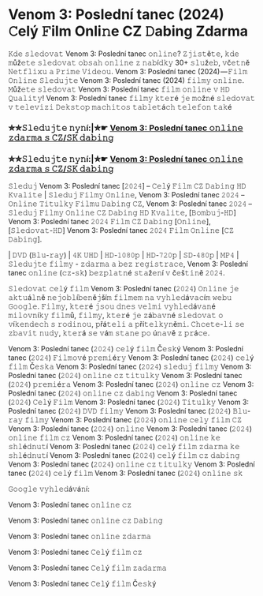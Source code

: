 # Venom 3: Poslední tanec (2024) 𝙲elý 𝙵ilm Onli𝚗e CZ 𝙳abing Zdarma

𝙺𝚍𝚎 𝚜𝚕𝚎𝚍𝚘𝚟𝚊𝚝 Venom 3: Poslední tanec 𝚘𝚗𝚕𝚒𝚗𝚎? 𝚉𝚓𝚒𝚜𝚝ě𝚝𝚎, 𝚔𝚍𝚎 𝚖ůž𝚎𝚝𝚎 𝚜𝚕𝚎𝚍𝚘𝚟𝚊𝚝 𝚘𝚋𝚜𝚊𝚑 𝚘𝚗𝚕𝚒𝚗𝚎 𝚣 𝚗𝚊𝚋í𝚍𝚔𝚢 30+ 𝚜𝚕𝚞ž𝚎𝚋, 𝚟č𝚎𝚝𝚗ě 𝙽𝚎𝚝𝚏𝚕𝚒𝚡𝚞 𝚊 𝙿𝚛𝚒𝚖𝚎 𝚅𝚒𝚍𝚎𝚘𝚞. Venom 3: Poslední tanec (2024) — 𝙵𝚒𝚕𝚖 𝙾𝚗𝚕𝚒𝚗𝚎 𝚂𝚕𝚎𝚍𝚞𝚓𝚝𝚎 Venom 3: Poslední tanec (2024) 𝚏𝚒𝚕𝚖𝚢 𝚘𝚗𝚕𝚒𝚗𝚎. 𝙼ůž𝚎𝚝𝚎 𝚜𝚕𝚎𝚍𝚘𝚟𝚊𝚝 Venom 3: Poslední tanec 𝚏𝚒𝚕𝚖 𝚘𝚗𝚕𝚒𝚗𝚎 𝚟 𝙷𝙳 𝚀𝚞𝚊𝚕𝚒𝚝𝚢! Venom 3: Poslední tanec 𝚏𝚒𝚕𝚖𝚢 𝚔𝚝𝚎𝚛é 𝚓𝚎 𝚖𝚘ž𝚗é 𝚜𝚕𝚎𝚍𝚘𝚟𝚊𝚝 𝚟 𝚝𝚎𝚕𝚎𝚟𝚒𝚣𝚒 𝙳𝚎𝚔𝚜𝚝𝚘𝚙 𝚖𝚊𝚌𝚑𝚒𝚝𝚘𝚜 𝚝𝚊𝚋𝚕𝚎𝚝á𝚌𝚑 𝚝𝚎𝚕𝚎𝚏𝚘𝚗 𝚝𝚊𝚔é

### ✮✮𝚂𝚕𝚎𝚍𝚞𝚓𝚝𝚎 𝚗𝚢𝚗í:|✮☛ [Venom 3: Poslední tanec 𝚘𝚗𝚕𝚒𝚗𝚎 𝚣𝚍𝚊𝚛𝚖𝚊 𝚜 𝙲𝚉/𝚂𝙺 𝚍𝚊𝚋𝚒𝚗𝚐](https://t.co/EPPQLJOeaQ)

### ✮✮𝚂𝚕𝚎𝚍𝚞𝚓𝚝𝚎 𝚗𝚢𝚗í:|✮☛ [Venom 3: Poslední tanec 𝚘𝚗𝚕𝚒𝚗𝚎 𝚣𝚍𝚊𝚛𝚖𝚊 𝚜 𝙲𝚉/𝚂𝙺 𝚍𝚊𝚋𝚒𝚗𝚐](https://t.co/EPPQLJOeaQ)

𝚂𝚕𝚎𝚍𝚞𝚓 Venom 3: Poslední tanec [𝟸𝟶𝟸𝟺] – 𝙲𝚎𝚕ý 𝙵𝚒𝚕𝚖 𝙲𝚉 𝙳𝚊𝚋𝚒𝚗𝚐 𝙷𝙳 𝙺𝚟𝚊𝚕𝚒𝚝𝚎 | 𝚂𝚕𝚎𝚍𝚞𝚓 𝙵𝚒𝚕𝚖𝚢 𝙾𝚗𝚕𝚒𝚗𝚎, Venom 3: Poslední tanec 𝟸𝟶𝟸𝟺 – 𝙾𝚗𝚕𝚒𝚗𝚎 𝚃𝚒𝚝𝚞𝚕𝚔𝚢 𝙵𝚒𝚕𝚖𝚞 𝙳𝚊𝚋𝚒𝚗𝚐 𝙲𝚉, Venom 3: Poslední tanec 𝟸𝟶𝟸𝟺 – 𝚂𝚕𝚎𝚍𝚞𝚓 𝙵𝚒𝚕𝚖𝚢 𝙾𝚗𝚕𝚒𝚗𝚎 𝙲𝚉 𝙳𝚊𝚋𝚒𝚗𝚐 𝙷𝙳 𝙺𝚟𝚊𝚕𝚒𝚝𝚎, [𝙱𝚘𝚖𝚋𝚞𝚓-𝙷𝙳] Venom 3: Poslední tanec 𝟸𝟶𝟸𝟺 𝙵𝚒𝚕𝚖 𝙲𝚉 𝙳𝚊𝚋𝚒𝚗𝚐 [𝙾𝚗𝚕𝚒𝚗𝚎], [𝚂𝚕𝚎𝚍𝚘𝚟𝚊𝚝-𝙷𝙳] Venom 3: Poslední tanec 𝟸𝟶𝟸𝟺 𝙵𝚒𝚕𝚖 𝙾𝚗𝚕𝚒𝚗𝚎 [𝙲𝚉 𝙳𝚊𝚋𝚒𝚗𝚐].

| 𝙳𝚅𝙳 (𝙱𝚕𝚞-𝚛𝚊𝚢) | 𝟺𝙺 𝚄𝙷𝙳 | 𝙷𝙳-𝟷𝟶𝟾𝟶𝚙 | 𝙷𝙳-𝟽𝟸𝟶𝚙 | 𝚂𝙳-𝟺𝟾𝟶𝚙 | 𝙼𝙿𝟺 | 𝚂𝚕𝚎𝚍𝚞𝚓𝚝𝚎 𝚏𝚒𝚕𝚖𝚢 - 𝚣𝚍𝚊𝚛𝚖𝚊 𝚊 𝚋𝚎𝚣 𝚛𝚎𝚐𝚒𝚜𝚝𝚛𝚊𝚌𝚎, Venom 3: Poslední tanec 𝚘𝚗𝚕𝚒𝚗𝚎 (𝚌𝚣-𝚜𝚔) 𝚋𝚎𝚣𝚙𝚕𝚊𝚝𝚗é 𝚜𝚝𝚊ž𝚎𝚗í 𝚟 č𝚎š𝚝𝚒𝚗ě 𝟸𝟶𝟸𝟺.

𝚂𝚕𝚎𝚍𝚘𝚟𝚊𝚝 𝚌𝚎𝚕ý 𝚏𝚒𝚕𝚖 Venom 3: Poslední tanec (𝟸𝟶𝟸𝟺) 𝙾𝚗𝚕𝚒𝚗𝚎 𝚓𝚎 𝚊𝚔𝚝𝚞á𝚕𝚗ě 𝚗𝚎𝚓𝚘𝚋𝚕í𝚋𝚎𝚗ě𝚓ší𝚖 𝚏𝚒𝚕𝚖𝚎𝚖 𝚗𝚊 𝚟𝚢𝚑𝚕𝚎𝚍á𝚟𝚊𝚌í𝚖 𝚠𝚎𝚋𝚞 𝙶𝚘𝚘𝚐𝚕𝚎. 𝙵𝚒𝚕𝚖𝚢, 𝚔𝚝𝚎𝚛é 𝚓𝚜𝚘𝚞 𝚍𝚗𝚎𝚜 𝚟𝚎𝚕𝚖𝚒 𝚟𝚢𝚑𝚕𝚎𝚍á𝚟𝚊𝚗é 𝚖𝚒𝚕𝚘𝚟𝚗í𝚔𝚢 𝚏𝚒𝚕𝚖ů, 𝚏𝚒𝚕𝚖𝚢, 𝚔𝚝𝚎𝚛é 𝚓𝚎 𝚣á𝚋𝚊𝚟𝚗é 𝚜𝚕𝚎𝚍𝚘𝚟𝚊𝚝 𝚘 𝚟í𝚔𝚎𝚗𝚍𝚎𝚌𝚑 𝚜 𝚛𝚘𝚍𝚒𝚗𝚘𝚞, 𝚙řá𝚝𝚎𝚕𝚒 𝚊 𝚙ří𝚝𝚎𝚕𝚔𝚢𝚗ě𝚖𝚒. 𝙲𝚑𝚌𝚎𝚝𝚎-𝚕𝚒 𝚜𝚎 𝚣𝚋𝚊𝚟𝚒𝚝 𝚗𝚞𝚍𝚢, 𝚔𝚝𝚎𝚛á 𝚜𝚎 𝚟á𝚖 𝚜𝚝𝚊𝚗𝚎 𝚙𝚘 ú𝚗𝚊𝚟ě 𝚣 𝚙𝚛á𝚌𝚎.

Venom 3: Poslední tanec (𝟸𝟶𝟸𝟺) 𝚌𝚎𝚕ý 𝚏𝚒𝚕𝚖 Č𝚎𝚜𝚔ý Venom 3: Poslední tanec (𝟸𝟶𝟸𝟺) 𝙵𝚒𝚕𝚖𝚘𝚟é 𝚙𝚛𝚎𝚖𝚒é𝚛𝚢 Venom 3: Poslední tanec (𝟸𝟶𝟸𝟺) 𝚌𝚎𝚕ý 𝚏𝚒𝚕𝚖 Č𝚎𝚜𝚔𝚊 Venom 3: Poslední tanec (𝟸𝟶𝟸𝟺) 𝚜𝚕𝚎𝚍𝚞𝚓 𝚏𝚒𝚕𝚖𝚢 Venom 3: Poslední tanec (𝟸𝟶𝟸𝟺) 𝚘𝚗𝚕𝚒𝚗𝚎 𝚌𝚣 𝚝𝚒𝚝𝚞𝚕𝚔𝚢 Venom 3: Poslední tanec (𝟸𝟶𝟸𝟺) 𝚙𝚛𝚎𝚖𝚒é𝚛𝚊 Venom 3: Poslední tanec (𝟸𝟶𝟸𝟺) 𝚘𝚗𝚕𝚒𝚗𝚎 𝚌𝚣 Venom 3: Poslední tanec (𝟸𝟶𝟸𝟺) 𝚘𝚗𝚕𝚒𝚗𝚎 𝚌𝚣 𝚍𝚊𝚋𝚒𝚗𝚐 Venom 3: Poslední tanec (𝟸𝟶𝟸𝟺) 𝙲𝚎𝚕ý 𝙵𝚒𝚕𝚖 Venom 3: Poslední tanec (𝟸𝟶𝟸𝟺) 𝚃𝚒𝚝𝚞𝚕𝚔𝚢 Venom 3: Poslední tanec (𝟸𝟶𝟸𝟺) 𝙳𝚅𝙳 𝚏𝚒𝚕𝚖𝚢 Venom 3: Poslední tanec (𝟸𝟶𝟸𝟺) 𝙱𝚕𝚞-𝚛𝚊𝚢 𝚏𝚒𝚕𝚖𝚢 Venom 3: Poslední tanec (𝟸𝟶𝟸𝟺) 𝚘𝚗𝚕𝚒𝚗𝚎 𝚌𝚎𝚕𝚢 𝚏𝚒𝚕𝚖 𝙲𝚉 Venom 3: Poslední tanec (𝟸𝟶𝟸𝟺) 𝚘𝚗𝚕𝚒𝚗𝚎 Venom 3: Poslední tanec (𝟸𝟶𝟸𝟺) 𝚘𝚗𝚕𝚒𝚗𝚎 𝚏𝚒𝚕𝚖 𝚌𝚣 Venom 3: Poslední tanec (𝟸𝟶𝟸𝟺) 𝚘𝚗𝚕𝚒𝚗𝚎 𝚔𝚎 𝚜𝚑𝚕é𝚍𝚗𝚞𝚝í Venom 3: Poslední tanec (𝟸𝟶𝟸𝟺) 𝚌𝚎𝚕ý 𝚏𝚒𝚕𝚖 𝚣𝚍𝚊𝚛𝚖𝚊 𝚔𝚎 𝚜𝚑𝚕é𝚍𝚗𝚞𝚝í Venom 3: Poslední tanec (𝟸𝟶𝟸𝟺) 𝚌𝚎𝚕ý 𝚏𝚒𝚕𝚖 𝚌𝚣 𝚍𝚊𝚋𝚒𝚗𝚐 Venom 3: Poslední tanec (𝟸𝟶𝟸𝟺) 𝚘𝚗𝚕𝚒𝚗𝚎 𝚌𝚣 𝚝𝚒𝚝𝚞𝚕𝚔𝚢 Venom 3: Poslední tanec (𝟸𝟶𝟸𝟺) 𝚌𝚎𝚕ý 𝚏𝚒𝚕𝚖 Venom 3: Poslední tanec (𝟸𝟶𝟸𝟺) 𝚘𝚗𝚕𝚒𝚗𝚎 𝚜𝚔

𝙶𝚘𝚘𝚐𝚕𝚎 𝚟𝚢𝚑𝚕𝚎𝚍á𝚟á𝚗í:

Venom 3: Poslední tanec 𝚘𝚗𝚕𝚒𝚗𝚎 𝚌𝚣

Venom 3: Poslední tanec 𝚘𝚗𝚕𝚒𝚗𝚎 𝚌𝚣 𝙳𝚊𝚋𝚒𝚗𝚐

Venom 3: Poslední tanec 𝚘𝚗𝚕𝚒𝚗𝚎 𝚣𝚍𝚊𝚛𝚖𝚊

Venom 3: Poslední tanec 𝙲𝚎𝚕ý 𝚏𝚒𝚕𝚖 𝚌𝚣

Venom 3: Poslední tanec 𝙲𝚎𝚕ý 𝚏𝚒𝚕𝚖 𝚣𝚊𝚍𝚊𝚛𝚖𝚊

Venom 3: Poslední tanec 𝙲𝚎𝚕ý 𝚏𝚒𝚕𝚖 Č𝚎𝚜𝚔ý
